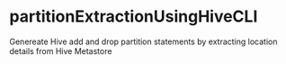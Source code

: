 # partitionExtractionUsingHiveCLI
Genereate Hive add and drop partition statements by extracting location details from Hive Metastore
